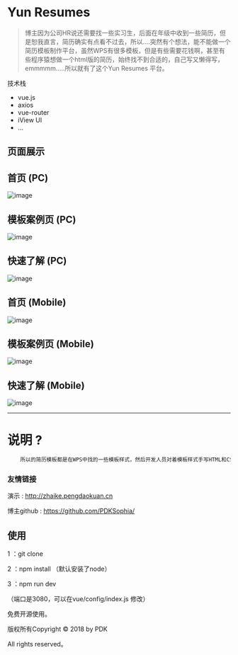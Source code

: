# Yun Resumes

> 博主因为公司HR说还需要找一些实习生，后面在年级中收到一些简历，但是恕我直言，简历确实有点看不过去，所以....突然有个想法，能不能做一个简历模板制作平台，虽然WPS有很多模板，但是有些需要花钱啊，甚至有些程序猿想做一个html版的简历，始终找不到合适的，自己写又懒得写，emmmmm.....所以就有了这个Yun Resumes 平台。
 
 技术栈
 + vue.js
 + axios
 + vue-router
 + iView UI
 + ...



## 页面展示

## 首页 (PC)
![image](https://github.com/PDKSophia/resumes/raw/master/image/1.jpg)

## 模板案例页 (PC)
![image](https://github.com/PDKSophia/resumes/raw/master/image/3.jpg)

## 快速了解 (PC)
![image](https://github.com/PDKSophia/resumes/raw/master/image/page2.jpg)


## 首页 (Mobile)
![image](https://github.com/PDKSophia/resumes/raw/master/image/4.jpg)

## 模板案例页 (Mobile)
![image](https://github.com/PDKSophia/resumes/raw/master/image/6.jpg)

## 快速了解 (Mobile)
![image](https://github.com/PDKSophia/resumes/raw/master/image/page5.jpg)




-------------------


# 说明 ? 
```bash
    所以的简历模板都是在WPS中找的一些模板样式，然后开发人员对着模板样式手写HTML和CSS，达到尽可能相似，同时实现响应式 ~
```

### 友情链接
演示 : http://zhaike.pengdaokuan.cn

博主github : https://github.com/PDKSophia/

## 使用
 1 ：git clone 

 2 ：npm install （默认安装了node）

 3 ：npm run dev

 （端口是3080，可以在vue/config/index.js 修改）


免费开源使用。

版权所有Copyright © 2018 by PDK 

All rights reserved。